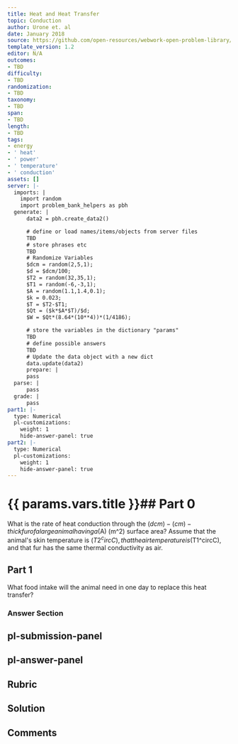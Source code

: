 ```yaml
---
title: Heat and Heat Transfer
topic: Conduction
author: Urone et. al
date: January 2018
source: https://github.com/open-resources/webwork-open-problem-library/tree/master/Contrib/BrockPhysics/College_Physics_Urone/14.Heat_and_Heat_Transfer/14-05.Conduction/NU_U17_14_05_007.pg
template_version: 1.2
editor: N/A
outcomes:
- TBD
difficulty:
- TBD
randomization:
- TBD
taxonomy:
- TBD
span:
- TBD
length:
- TBD
tags:
- energy
- ' heat'
- ' power'
- ' temperature'
- ' conduction'
assets: []
server: |-
  imports: |
    import random
    import problem_bank_helpers as pbh
  generate: |
      data2 = pbh.create_data2()

      # define or load names/items/objects from server files
      TBD
      # store phrases etc
      TBD
      # Randomize Variables
      $dcm = random(2,5,1);
      $d = $dcm/100;
      $T2 = random(32,35,1);
      $T1 = random(-6,-3,1);
      $A = random(1.1,1.4,0.1);
      $k = 0.023;
      $T = $T2-$T1;
      $Qt = ($k*$A*$T)/$d;
      $W = $Qt*(8.64*(10**4))*(1/4186);

      # store the variables in the dictionary "params"
      TBD
      # define possible answers
      TBD
      # Update the data object with a new dict
      data.update(data2)
      prepare: |
      pass
  parse: |
      pass
  grade: |
      pass
part1: |-
  type: Numerical
  pl-customizations:
    weight: 1
    hide-answer-panel: true
part2: |-
  type: Numerical
  pl-customizations:
    weight: 1
    hide-answer-panel: true
---
```


# {{ params.vars.title }}## Part 0 
What is the rate of heat conduction through the ($dcm)-(cm)-thick fur of a large animal having a ($A) (m^2) surface area? Assume that the animal's skin temperature is ($T2^circC), that the air temperature is ($T1^circC), and that fur has the same thermal conductivity as air. 
## Part 1 
What food intake will the animal need in one day to replace this heat transfer? 


### Answer Section 


## pl-submission-panel 


## pl-answer-panel 


## Rubric 


## Solution 


## Comments 


